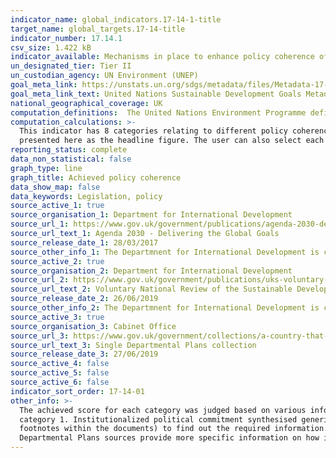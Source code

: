 ```yaml
---
indicator_name: global_indicators.17-14-1-title
target_name: global_targets.17-14-title
indicator_number: 17.14.1
csv_size: 1.422 kB
indicator_available: Mechanisms in place to enhance policy coherence of sustainable development
un_designated_tier: Tier II
un_custodian_agency: UN Environment (UNEP)
goal_meta_link: https://unstats.un.org/sdgs/metadata/files/Metadata-17-14-01.pdf
goal_meta_link_text: United Nations Sustainable Development Goals Metadata (PDF 4.0 MB)
national_geographical_coverage: UK
computation_definitions:  The United Nations Environment Programme defines ‘policy coherence of sustainable development’ as the coherence between policies in general that cover the three dimensions of sustainable development: economic, social, and environmental.
computation_calculations: >-
  This indicator has 8 categories relating to different policy coherence mechanisms. Each category is scored on a 0-10 point scale: the details and template for the scoring table can be found in the UN metadata tab. The percentage and number of points out of the total 80 points is
  presented here as the headline figure. The user can also select each of the 8 category themes and see the achieved progress towards it (maximum score of 10).
reporting_status: complete
data_non_statistical: false
graph_type: line
graph_title: Achieved policy coherence
data_show_map: false
data_keywords: Legislation, policy
source_active_1: true
source_organisation_1: Department for International Development
source_url_1: https://www.gov.uk/government/publications/agenda-2030-delivering-the-global-goals
source_url_text_1: Agenda 2030 - Delivering the Global Goals
source_release_date_1: 28/03/2017
source_other_info_1: The Departmnent for International Development is closed and has been replaced by the Foreign, Commonwealth & Development Office (FCDO)
source_active_2: true
source_organisation_2: Department for International Development
source_url_2: https://www.gov.uk/government/publications/uks-voluntary-national-review-of-the-sustainable-development-goals
source_url_text_2: Voluntary National Review of the Sustainable Development Goals
source_release_date_2: 26/06/2019
source_other_info_2: The Departmnent for International Development is closed and has been replaced by the Foreign, Commonwealth & Development Office (FCDO)
source_active_3: true
source_organisation_3: Cabinet Office
source_url_3: https://www.gov.uk/government/collections/a-country-that-works-for-everyone-the-governments-plan#single-departmental-plans
source_url_text_3: Single Departmental Plans collection
source_release_date_3: 27/06/2019
source_active_4: false
source_active_5: false
source_active_6: false
indicator_sort_order: 17-14-01
other_info: >-
  The achieved score for each category was judged based on various information from the linked sources (see Sources tab). In some cases the sources provide exact information, such as details for dedicated budgets towards various programmes and projects, which provides a score towards
  category 1. Institutionalized political commitment synthesised generic information (see UN metadata for a detailed breakdown of scoring within each category). In other cases the linked sources provide an initial starting point and specific named policies can be followed up (available in
  footnotes within the documents) to find out the required information. The Agenda 2030 and the Voluntary National Review sources summarise most of the main contributions towards the policy coherence categories, and provide information that can be followed up for more detail. The Single
  Departmental Plans sources provide more specific information on how individual UK government departments have embedded the Goals. Data follows the UN specification for this indicator. This indicator has been identified in collaboration with topic experts.
---
```

